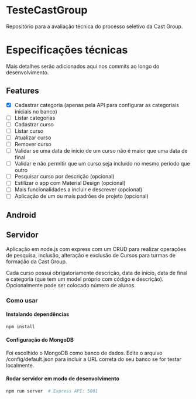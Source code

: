 # TesteCastGroup
Repositório para a avaliação técnica do processo seletivo da Cast Group.

# Especificações técnicas

Mais detalhes serão adicionados aqui nos commits ao longo do desenvolvimento.

## Features
- [X] Cadastrar categoria (apenas pela API para configurar as categoriais iniciais no banco)
- [ ] Listar categorias
- [ ] Cadastrar curso
- [ ] Listar curso
- [ ] Atualizar curso
- [ ] Remover curso
- [ ] Validar se uma data de início de um curso não é maior que uma data de final
- [ ] Validar e não permitir que um curso seja incluído no mesmo período que outro 
- [ ] Pesquisar curso por descrição (opcional)
- [ ] Estilizar o app com Material Design (opcional)
- [ ] Mais funcionalidades a incluir e descrever (opcional)
- [ ] Aplicação de um ou mais padrões de projeto (opcional)

## Android


## Servidor

Aplicação em node.js com express com um CRUD para realizar operações de pesquisa, inclusão, alteração e exclusão de Cursos para turmas de formação da Cast Group.

Cada curso possui obrigatoriamente descrição, data de início, data de final e categoria (que tem um model próprio com código e descrição). Opcionalmente pode ser colocado número de alunos.

### Como usar

#### Instalando dependências

```bash
npm install
```

#### Configuração do MongoDB

Foi escolhido o MongoDB como banco de dados. Edite o arquivo /config/default.json para incluir a URL correta do seu banco se for testar localmente.

#### Rodar servidor em modo de desenvolvimento

```bash
npm run server  # Express API: 5001
```

